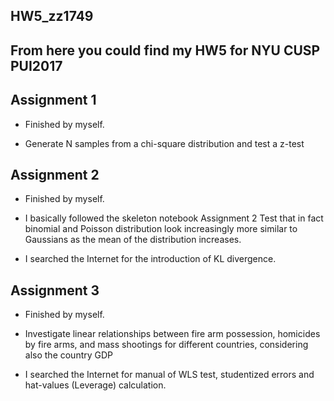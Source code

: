 ## HW5_zz1749
## From here you could find my HW5 for NYU CUSP PUI2017 

## Assignment 1

- Finished by myself. 

- Generate N samples from a chi-square distribution and test a z-test

## Assignment 2

- Finished by myself. 

- I basically followed the skeleton notebook Assignment 2 Test that in fact binomial and Poisson distribution look increasingly more similar to Gaussians as the mean of the distribution increases.

- I searched the Internet for the introduction of KL divergence.

## Assignment 3

- Finished by myself. 

- Investigate linear relationships between fire arm possession, homicides by fire arms, and mass shootings for different countries, considering also the country GDP

- I searched the Internet for manual of WLS test, studentized errors and hat-values (Leverage) calculation.